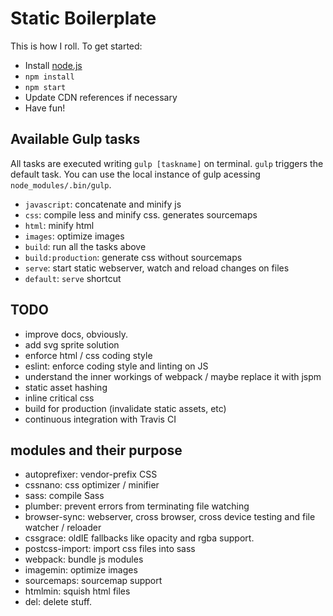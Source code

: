# Static Boilerplate
This is how I roll. To get started:

* Install [node.js](nodejs.org)
* `npm install`
* `npm start`
* Update CDN references if necessary
* Have fun!


## Available Gulp tasks
All tasks are executed writing `gulp [taskname]` on terminal. `gulp` triggers
the default task. You can use the local instance of gulp acessing `node_modules/.bin/gulp`.

* `javascript`: concatenate and minify js
* `css`: compile less and minify css. generates sourcemaps
* `html`: minify html
* `images`: optimize images
* `build`: run all the tasks above
* `build:production`: generate css without sourcemaps
* `serve`: start static webserver, watch and reload changes on files
* `default`: `serve` shortcut


## TODO
* improve docs, obviously.
* add svg sprite solution
* enforce html / css coding style
* eslint: enforce coding style and linting on JS
* understand the inner workings of webpack / maybe replace it with jspm
* static asset hashing
* inline critical css
* build for production (invalidate static assets, etc)
* continuous integration with Travis CI

## modules and their purpose
* autoprefixer: vendor-prefix CSS
* cssnano: css optimizer / minifier
* sass: compile Sass
* plumber: prevent errors from terminating file watching
* browser-sync: webserver, cross browser, cross device testing and file watcher / reloader
* cssgrace: oldIE fallbacks like opacity and rgba support.
* postcss-import: import css files into sass
* webpack: bundle js modules
* imagemin: optimize images
* sourcemaps: sourcemap support
* htmlmin: squish html files
* del: delete stuff.
